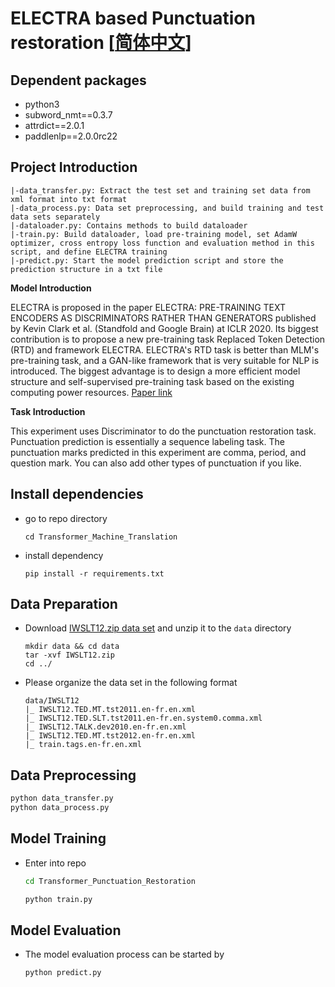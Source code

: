 # ELECTRA based Punctuation restoration [[简体中文](./README.md)]

## Dependent packages

- python3
- subword_nmt==0.3.7
- attrdict==2.0.1
- paddlenlp==2.0.0rc22


## Project Introduction

```
|-data_transfer.py: Extract the test set and training set data from xml format into txt format
|-data_process.py: Data set preprocessing, and build training and test data sets separately
|-dataloader.py: Contains methods to build dataloader
|-train.py: Build dataloader, load pre-training model, set AdamW optimizer, cross entropy loss function and evaluation method in this script, and define ELECTRA training
|-predict.py: Start the model prediction script and store the prediction structure in a txt file
```

**Model Introduction**

ELECTRA is proposed in the paper ELECTRA: PRE-TRAINING TEXT ENCODERS AS DISCRIMINATORS RATHER THAN GENERATORS published by Kevin Clark et al. (Standfold and Google Brain) at ICLR 2020. Its biggest contribution is to propose a new pre-training task Replaced Token Detection (RTD) and framework ELECTRA. ELECTRA's RTD task is better than MLM's pre-training task, and a GAN-like framework that is very suitable for NLP is introduced. The biggest advantage is to design a more efficient model structure and self-supervised pre-training task based on the existing computing power resources. [Paper link](https://arxiv.org/abs/2003.10555)

**Task Introduction**

This experiment uses Discriminator to do the punctuation restoration task. Punctuation prediction is essentially a sequence labeling task. The punctuation marks predicted in this experiment are comma, period, and question mark. You can also add other types of punctuation if you like.

## Install dependencies

- go to repo directory

  ```
  cd Transformer_Machine_Translation
  ```
- install dependency

  ```
  pip install -r requirements.txt
  ```

## Data Preparation

- Download [IWSLT12.zip data set](https://aistudio.baidu.com/aistudio/datasetdetail/98318) and unzip it to the `data` directory

  ``` 
  mkdir data && cd data
  tar -xvf IWSLT12.zip
  cd ../
  ```
- Please organize the data set in the following format 

  ```
  data/IWSLT12
  |_ IWSLT12.TED.MT.tst2011.en-fr.en.xml
  |_ IWSLT12.TED.SLT.tst2011.en-fr.en.system0.comma.xml
  |_ IWSLT12.TALK.dev2010.en-fr.en.xml
  |_ IWSLT12.TED.MT.tst2012.en-fr.en.xml
  |_ train.tags.en-fr.en.xml
  ```
## Data Preprocessing

  ```bash
  python data_transfer.py  
  python data_process.py  
  ```

## Model Training

- Enter into repo  

  ```bash
  cd Transformer_Punctuation_Restoration
  ```

  ```bash
  python train.py
  ```

## Model Evaluation

- The model evaluation process can be started by

  ```bash
  python predict.py
  ```